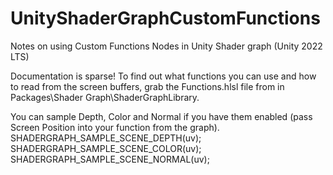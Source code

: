 # UnityShaderGraphCustomFunctions
Notes on using Custom Functions Nodes in Unity Shader graph
(Unity 2022 LTS)

Documentation is sparse! To find out what functions you can use and how to read from the screen buffers, grab the Functions.hlsl file from in Packages\Shader Graph\ShaderGraphLibrary.

You can sample Depth, Color and Normal if you have them enabled (pass Screen Position into your function from the graph). 
SHADERGRAPH_SAMPLE_SCENE_DEPTH(uv);
SHADERGRAPH_SAMPLE_SCENE_COLOR(uv);
SHADERGRAPH_SAMPLE_SCENE_NORMAL(uv);
